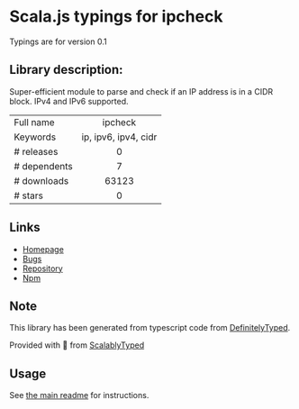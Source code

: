 
# Scala.js typings for ipcheck

Typings are for version 0.1

## Library description:
Super-efficient module to parse and check if an IP address is in a CIDR block. IPv4 and IPv6 supported.

|                    |                 |
| ------------------ | :-------------: |
| Full name          | ipcheck |
| Keywords           | ip, ipv6, ipv4, cidr |
| # releases         | 0 |
| # dependents       | 7 |
| # downloads        | 63123 |
| # stars            | 0 |

## Links
- [Homepage](https://github.com/gosquared/ipcheck)
- [Bugs](https://github.com/gosquared/ipcheck/issues)
- [Repository](https://github.com/gosquared/ipcheck)
- [Npm](https://www.npmjs.com/package/ipcheck)
    


## Note
This library has been generated from typescript code from [DefinitelyTyped](https://definitelytyped.org).

Provided with :purple_heart: from [ScalablyTyped](https://github.com/oyvindberg/ScalablyTyped)

## Usage
See [the main readme](../../readme.md) for instructions.


